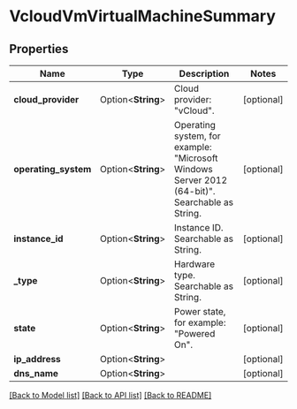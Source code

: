 # VcloudVmVirtualMachineSummary

## Properties

Name | Type | Description | Notes
------------ | ------------- | ------------- | -------------
**cloud_provider** | Option<**String**> | Cloud provider: \"vCloud\". | [optional]
**operating_system** | Option<**String**> | Operating system, for example: \"Microsoft Windows Server 2012 (64-bit)\". Searchable as String. | [optional]
**instance_id** | Option<**String**> | Instance ID. Searchable as String. | [optional]
**_type** | Option<**String**> | Hardware type. Searchable as String. | [optional]
**state** | Option<**String**> | Power state, for example: \"Powered On\". | [optional]
**ip_address** | Option<**String**> |  | [optional]
**dns_name** | Option<**String**> |  | [optional]

[[Back to Model list]](../README.md#documentation-for-models) [[Back to API list]](../README.md#documentation-for-api-endpoints) [[Back to README]](../README.md)


